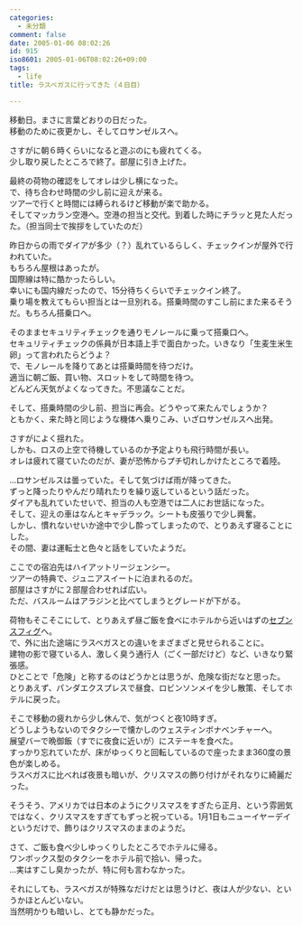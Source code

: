 ```yaml
---
categories:
  - 未分類
comment: false
date: 2005-01-06 08:02:26
id: 915
iso8601: 2005-01-06T08:02:26+09:00
tags:
  - life
title: ラスベガスに行ってきた（４日目）

---
```


<div class="entry-body">
  <p>移動日。まさに言葉どおりの日だった。<br />
    移動のために夜更かし、そしてロサンゼルスへ。</p>

  <p>さすがに朝６時くらいになると遊ぶのにも疲れてくる。<br />
    少し取り戻したところで終了。部屋に引き上げた。</p>

  <p>最終の荷物の確認をしてオレは少し横になった。<br />
    で、待ち合わせ時間の少し前に迎えが来る。<br />
    ツアーで行くと時間には縛られるけど移動が楽で助かる。<br />
    そしてマッカラン空港へ。空港の担当と交代。到着した時にチラッと見た人だった。（担当同士で挨拶をしていたのだ）</p>

  <p>昨日からの雨でダイアが多少（？）乱れているらしく、チェックインが屋外で行われていた。<br />
    もちろん屋根はあったが。<br />
    国際線は特に酷かったらしい。<br />
    幸いにも国内線だったので、15分待ちくらいでチェックイン終了。<br />
    乗り場を教えてもらい担当とは一旦別れる。搭乗時間のすこし前にまた来るそうだ。もちろん搭乗口へ。</p>

  <p>そのままセキュリティチェックを通りモノレールに乗って搭乗口へ。<br />
    セキュリティチェックの係員が日本語上手で面白かった。いきなり「生麦生米生卵」って言われたらどうよ？<br />
    で、モノレールを降りてあとは搭乗時間を待つだけ。<br />
    適当に朝ご飯、買い物、スロットをして時間を待つ。<br />
    どんどん天気がよくなってきた。不思議なことだ。</p>

  <p>そして、搭乗時間の少し前、担当に再会。どうやって来たんでしょうか？<br />
    ともかく、来た時と同じような機体へ乗りこみ、いざロサンゼルスへ出発。</p>

  <p>さすがによく揺れた。<br />
    しかも、ロスの上空で待機しているのか予定よりも飛行時間が長い。<br />
    オレは疲れて寝ていたのだが、妻が恐怖からプチ切れしかけたところで着陸。</p>

  <p>…ロサンゼルスは曇っていた。そして気づけば雨が降ってきた。<br />
    ずっと降ったりやんだり晴れたりを繰り返しているという話だった。<br />
    ダイアも乱れていたせいで、担当の人も空港では二人にお世話になった。<br />
    そして、迎えの車はなんとキャデラック。シートも皮張りで少し興奮。<br />
    しかし、慣れないせいか途中で少し酔ってしまったので、とりあえず寝ることにした。<br />
    その間、妻は運転士と色々と話をしていたようだ。</p>

  <p>ここでの宿泊先はハイアットリージェンシー。<br />
    ツアーの特典で、ジュニアスイートに泊まれるのだ。<br />
    部屋はさすがに２部屋合わせれば広い。<br />
    ただ、バスルームはアラジンと比べてしまうとグレードが下がる。</p>

  <p>荷物もそこそこにして、とりあえず昼ご飯を食べにホテルから近いはずの<a href="http://www.figat7th.com/">セブンスフィグ</a>へ。<br />
    で、外に出た途端にラスベガスとの違いをまざまざと見せられることに。<br />
    建物の影で寝ている人、激しく臭う通行人（ごく一部だけど）など、いきなり緊張感。<br />
    ひとことで「危険」と称するのはどうかとは思うが、危険な街だなと思った。<br />
    とりあえず、パンダエクスプレスで昼食、ロビンソンメイを少し散策、そしてホテルに戻った。</p>

  <p>そこで移動の疲れから少し休んで、気がつくと夜10時すぎ。<br />
    どうしようもないのでタクシーで懐かしのウェスティンボナベンチャーへ。<br />
    展望バーで晩御飯（すでに夜食に近いが）にステーキを食べた。<br />
    すっかり忘れていたが、床がゆっくりと回転しているので座ったまま360度の景色が楽しめる。<br />
    ラスベガスに比べれば夜景も暗いが、クリスマスの飾り付けがそれなりに綺麗だった。</p>

  <p>そうそう、アメリカでは日本のようにクリスマスをすぎたら正月、という雰囲気ではなく、クリスマスをすぎてもずっと祝っている。1月1日もニューイヤーデイというだけで、飾りはクリスマスのままのようだ。</p>

  <p>さて、ご飯も食べ少しゆっくりしたところでホテルに帰る。<br />
    ワンボックス型のタクシーをホテル前で拾い、帰った。<br />
    …実はすこし臭かったが、特に何も言わなかった。</p>

  <p>それにしても、ラスベガスが特殊なだけだとは思うけど、夜は人が少ない、というかほとんどいない。<br />
    当然明かりも暗いし、とても静かだった。</p>
</div>
